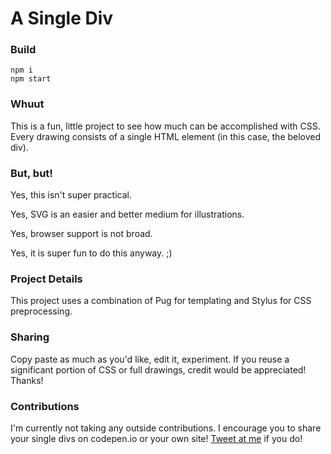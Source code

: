 A Single Div
============

### Build
```
npm i
npm start
```

### Whuut

This is a fun, little project to see how much can be accomplished with CSS. Every drawing consists of a single HTML element (in this case, the beloved div).

### But, but!

Yes, this isn't super practical.

Yes, SVG is an easier and better medium for illustrations.

Yes, browser support is not broad.

Yes, it is super fun to do this anyway. ;)

### Project Details

This project uses a combination of Pug for templating and Stylus for CSS preprocessing.

### Sharing

Copy paste as much as you'd like, edit it, experiment. If you reuse a significant portion of CSS or full drawings, credit would be appreciated! Thanks!

### Contributions

I'm currently not taking any outside contributions. I encourage you to share your single divs on codepen.io or your own site! [Tweet at me](https://twitter.com/lynnandtonic) if you do!
